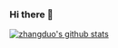 ### Hi there 👋

[![zhangduo's github stats](https://github-readme-stats.vercel.app/api?username=dalezhang93&count_private=true&show_icons=true&theme=cobalt)](https://github.com/anuraghazra/github-readme-stats)
